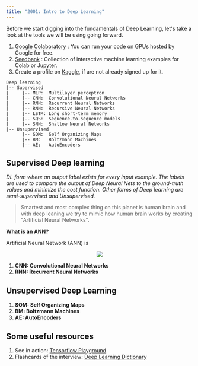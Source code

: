 ```yaml
---
title: "2001: Intro to Deep Learning"
---
```


Before we start digging into the fundamentals of Deep Learning, let's take a look at the tools we will be using going forward.

1. [Google Colaboratory](http://colab.research.google.com/) : You can run your code on GPUs hosted by Google for free.
2. [Seedbank](https://research.google.com/seedbank/) : Collection of interactive machine learning examples for Colab or Jupyter.
3. Create a profile on [Kaggle](https://www.kaggle.com/), if are not already signed up for it.

```
Deep learning
|-- Supervised
|     |-- MLP:  Multilayer perceptron
|     |-- CNN:  Convolutional Neural Networks
|     |-- RNN:  Recurrent Neural Networks
|     |-- RNN:  Recursive Neural Networks
|     |-- LSTM: Long short-term memory
|     |-- SQS:  Sequence-to-sequence models
|     |-- SNN:  Shallow Neural Networks
|-- Unsupervised
      |-- SOM:  Self Organizing Maps
      |-- BM:   Boltzmann Machines
      |-- AE:   AutoEncoders
```

## Supervised Deep learning
*DL form where an output label exists for every input example. The labels are used to compare the output of Deep Neural Nets to the ground-truth values and minimize the cost function. Other forms of Deep learning are semi-supervised and Unsupervised.*

> Smartest and most complex thing on this planet is human brain and with deep leaning we try to mimic how human brain works by creating "Artificial Neural Networks".

**What is an ANN?**

Artificial Neural Network (ANN) is

<!-- Image for ANN -->
<p align="center">
  <img src="./../../../../assets/images/colored_neural_network.svg"/>
</p>

1. **CNN: Convolutional Neural Networks**
2. **RNN: Recurrent Neural Networks**

## Unsupervised Deep Learning

1. **SOM: Self Organizing Maps**
2. **BM:  Boltzmann Machines**
3. **AE:  AutoEncoders**

## **Some useful resources**
  1. See in action: [Tensorflow Playground](https://playground.tensorflow.org/)
  2. Flashcards of the interview: [Deep Learning Dictionary](https://towardsdatascience.com/the-deep-learning-ai-dictionary-ade421df39e4)
